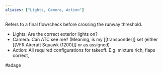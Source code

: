 ```yaml
---
aliases: ["Lights, Camera, Action"]
---
```

Refers to a final flow/check before crossing the runway threshold.
- Lights: Are the correct exterior lights on?
- Camera: Can ATC see me? (Meaning, is my [[transponder]] set (either [[VFR Aircraft Squawk (1200)]] or as assigned)
- Action: All required configurations for takeoff. E.g. mixture rich, flaps correct, 

#adage 